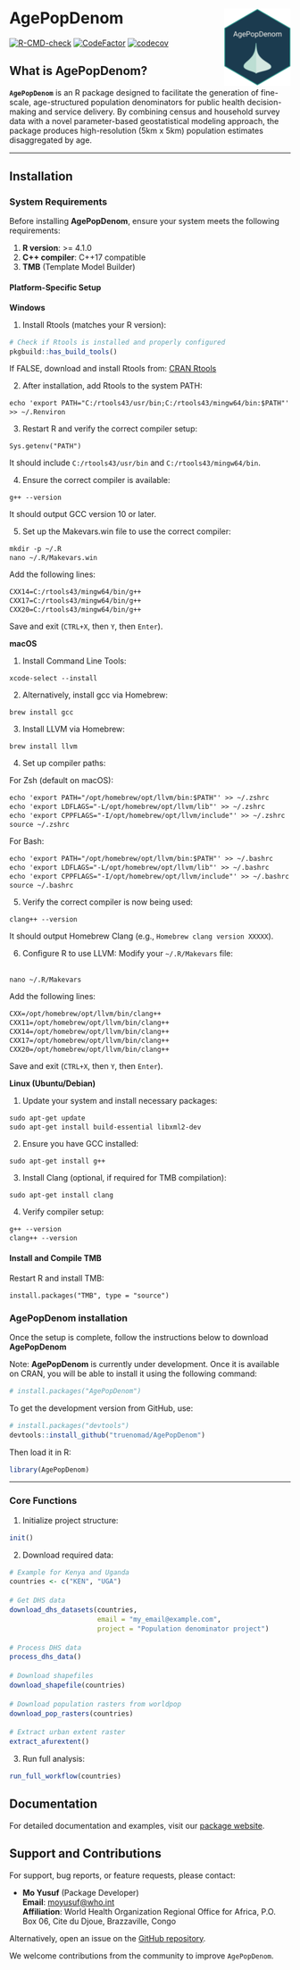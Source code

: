 # AgePopDenom <img src="man/figures/logo.png" align="right" height="138"/>

<!-- badges: start -->
[![R-CMD-check](https://github.com/truenomad/AgePopDenom/actions/workflows/R-CMD-check.yaml/badge.svg)](https://github.com/truenomad/AgePopDenom/actions/workflows/R-CMD-check.yaml) [![CodeFactor](https://www.codefactor.io/repository/github/truenomad/agepopdenom/badge)](https://www.codefactor.io/repository/github/truenomad/agepopdenom) [![codecov](https://codecov.io/gh/truenomad/AgePopDenom/graph/badge.svg?token=UL9XKIIXTQ)](https://app.codecov.io/gh/truenomad/AgePopDenom) 
<!-- badges: end -->

## What is AgePopDenom?

**`AgePopDenom`** is an R package designed to facilitate the generation of fine-scale, age-structured population denominators for public health decision-making and service delivery. By combining census and household survey data with a novel parameter-based geostatistical modeling approach, the package produces high-resolution (5km x 5km) population estimates disaggregated by age.

------------------------------------------------------------------------

## Installation

### System Requirements

Before installing **AgePopDenom**, ensure your system meets the following requirements:

1.  **R version**: \>= 4.1.0
2.  **C++ compiler**: C++17 compatible
3.  **TMB** (Template Model Builder)

#### Platform-Specific Setup

**Windows**

1.  Install Rtools (matches your R version):

``` r
# Check if Rtools is installed and properly configured
pkgbuild::has_build_tools()
```

If FALSE, download and install Rtools from: [CRAN Rtools](https://cran.r-project.org/bin/windows/Rtools/)


2. After installation, add Rtools to the system PATH:

```
echo 'export PATH="C:/rtools43/usr/bin;C:/rtools43/mingw64/bin:$PATH"' >> ~/.Renviron
```

3. Restart R and verify the correct compiler setup:

```
Sys.getenv("PATH")
```

It should include `C:/rtools43/usr/bin` and `C:/rtools43/mingw64/bin`.

4. Ensure the correct compiler is available:

```
g++ --version
```

It should output GCC version 10 or later.

5. Set up the Makevars.win file to use the correct compiler:


```
mkdir -p ~/.R
nano ~/.R/Makevars.win
```

Add the following lines:

```
CXX14=C:/rtools43/mingw64/bin/g++
CXX17=C:/rtools43/mingw64/bin/g++
CXX20=C:/rtools43/mingw64/bin/g++
```

Save and exit (`CTRL+X`, then `Y`, then `Enter`).

**macOS**

1.  Install Command Line Tools:

```         
xcode-select --install
```

2.  Alternatively, install gcc via Homebrew:

```         
brew install gcc
```

3. Install LLVM via Homebrew:

```         
brew install llvm
```

4. Set up compiler paths:

For Zsh (default on macOS):

```
echo 'export PATH="/opt/homebrew/opt/llvm/bin:$PATH"' >> ~/.zshrc
echo 'export LDFLAGS="-L/opt/homebrew/opt/llvm/lib"' >> ~/.zshrc
echo 'export CPPFLAGS="-I/opt/homebrew/opt/llvm/include"' >> ~/.zshrc
source ~/.zshrc
```

For Bash:

```
echo 'export PATH="/opt/homebrew/opt/llvm/bin:$PATH"' >> ~/.bashrc
echo 'export LDFLAGS="-L/opt/homebrew/opt/llvm/lib"' >> ~/.bashrc
echo 'export CPPFLAGS="-I/opt/homebrew/opt/llvm/include"' >> ~/.bashrc
source ~/.bashrc
```

5. Verify the correct compiler is now being used:

```
clang++ --version
```

It should output Homebrew Clang (e.g., `Homebrew clang version XXXXX`).

6. Configure R to use LLVM: Modify your `~/.R/Makevars` file:

```

nano ~/.R/Makevars
```

Add the following lines:

```
CXX=/opt/homebrew/opt/llvm/bin/clang++
CXX11=/opt/homebrew/opt/llvm/bin/clang++
CXX14=/opt/homebrew/opt/llvm/bin/clang++
CXX17=/opt/homebrew/opt/llvm/bin/clang++
CXX20=/opt/homebrew/opt/llvm/bin/clang++
```

Save and exit (`CTRL+X`, then `Y`, then `Enter`).

**Linux (Ubuntu/Debian)**

1. Update your system and install necessary packages:

```
sudo apt-get update
sudo apt-get install build-essential libxml2-dev
```

2. Ensure you have GCC installed:

```
sudo apt-get install g++
```

3. Install Clang (optional, if required for TMB compilation):

```
sudo apt-get install clang
```
4. Verify compiler setup:

```
g++ --version
clang++ --version
```

#### Install and Compile TMB

Restart R and install TMB:

```
install.packages("TMB", type = "source")
```

### AgePopDenom installation

Once the setup is complete, follow the instructions below to download **AgePopDenom**

Note: **AgePopDenom** is currently under development. Once it is available on CRAN, you will be able to install it using the following command:

``` r
# install.packages("AgePopDenom")
```

To get the development version from GitHub, use:

``` r
# install.packages("devtools")
devtools::install_github("truenomad/AgePopDenom")
```

Then load it in R:

``` r
library(AgePopDenom)
```

------------------------------------------------------------------------

### Core Functions

1.  Initialize project structure:

``` r
init()
```

2.  Download required data:

``` r
# Example for Kenya and Uganda
countries <- c("KEN", "UGA")

# Get DHS data
download_dhs_datasets(countries, 
                      email = "my_email@example.com",
                      project = "Population denominator project")

# Process DHS data
process_dhs_data()

# Download shapefiles
download_shapefile(countries)

# Download population rasters from worldpop
download_pop_rasters(countries)

# Extract urban extent raster
extract_afurextent()
```

3.  Run full analysis:

``` r
run_full_workflow(countries)
```

## Documentation

For detailed documentation and examples, visit our [package website](https://truenomad.github.io/AgePopDenom/).

## Support and Contributions

For support, bug reports, or feature requests, please contact:

-   **Mo Yusuf** (Package Developer)\
    **Email**: [moyusuf\@who.int](mailto:moyusuf@who.int)\
    **Affiliation**: World Health Organization Regional Office for Africa, P.O. Box 06, Cite du Djoue, Brazzaville, Congo

Alternatively, open an issue on the [GitHub repository](https://github.com/truenomad/AgePopDenom).

We welcome contributions from the community to improve `AgePopDenom`.
